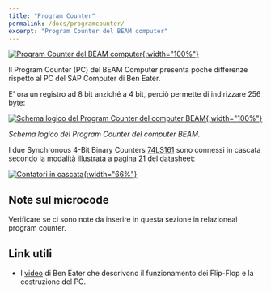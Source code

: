 ```yaml
---
title: "Program Counter"
permalink: /docs/programcounter/
excerpt: "Program Counter del BEAM computer"
---
```

[![Program Counter del BEAM computer](../../assets/pc/35-beam-pc.png "Program Counter del BEAM computer"){:width="100%"}](../../assets/pc/35-beam-pc.png)

Il Program Counter (PC) del BEAM Computer presenta poche differenze rispetto al PC del SAP Computer di Ben Eater.

E' ora un registro ad 8 bit anziché a 4 bit, perciò permette di indirizzare 256 byte:

[![Schema logico del Program Counter del computer BEAM](../../assets/flags/30-flag-beam-schematics.png "Schema logico del Program Counter del computer BEAM"){:width="100%"}](../../assets/flags/30-flag-beam-schematics.png)

*Schema logico del Program Counter del computer BEAM.*

I due Synchronous 4-Bit Binary Counters [74LS161](https://www.ti.com/lit/ds/symlink/sn54ls161a-sp.pdf) sono connessi in cascata secondo la modalità illustrata a pagina 21 del datasheet:

[![Contatori in cascata](../../assets/pc/35-program-counter-161-rco.png "Contatori in cascata"){:width="66%"}](../../assets/pc/35-program-counter-161-rco.png)

## Note sul microcode

Verificare se ci sono note da inserire in questa sezione in relazioneal program counter.

## Link utili

- I [video](https://eater.net/8bit/pc) di Ben Eater che descrivono il funzionamento dei Flip-Flop e la costruzione del PC.

